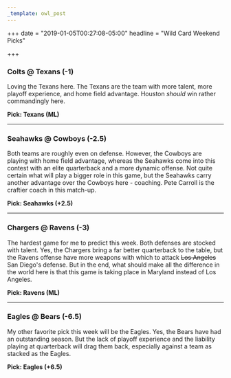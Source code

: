 ```yaml
---
_template: owl_post
---
```



+++
date = "2019-01-05T00:27:08-05:00"
headline = "Wild Card Weekend Picks"

+++
### Colts @ Texans (-1)

Loving the Texans here. The Texans are the team with more talent, more playoff experience, and home field advantage. Houston _should_ win rather commandingly here.

**Pick: Texans (ML)**

***

### Seahawks @ Cowboys (-2.5)

Both teams are roughly even on defense. However, the Cowboys are playing with home field advantage, whereas the Seahawks come into this contest with an elite quarterback and a more dynamic offense. Not quite certain what will play a bigger role in this game, but the Seahawks carry another advantage over the Cowboys here - coaching. Pete Carroll is the craftier coach in this match-up.

**Pick: Seahawks (+2.5)**

***

### Chargers @ Ravens (-3)

The hardest game for me to predict this week. Both defenses are stocked with talent. Yes, the Chargers bring a far better quarterback to the table, but the Ravens offense have more weapons with which to attack ~~Los Angeles~~ San Diego's defense. But in the end, what should make all the difference in the world here is that this game is taking place in Maryland instead of Los Angeles.

**Pick: Ravens (ML)**

***

### Eagles @ Bears (-6.5)

My other favorite pick this week will be the Eagles. Yes, the Bears have had an outstanding season. But the lack of playoff experience and the liability playing at quarterback will drag them back, especially against a team as stacked as the Eagles.

**Pick: Eagles (+6.5)** 
